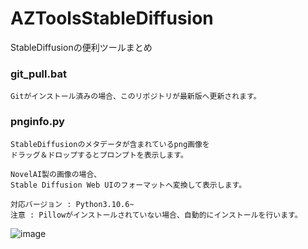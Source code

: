 # AZToolsStableDiffusion

StableDiffusionの便利ツールまとめ


### git_pull.bat

```
Gitがインストール済みの場合、このリポジトリが最新版へ更新されます。
```


### pnginfo.py

```
StableDiffusionのメタデータが含まれているpng画像を
ドラッグ＆ドロップするとプロンプトを表示します。

NovelAI製の画像の場合、
Stable Diffusion Web UIのフォーマットへ変換して表示します。

対応バージョン : Python3.10.6~
注意 : Pillowがインストールされていない場合、自動的にインストールを行います。
```
![image](https://user-images.githubusercontent.com/56951093/197378895-114a4b70-b357-4155-8507-ffcdbbf524b9.png)
